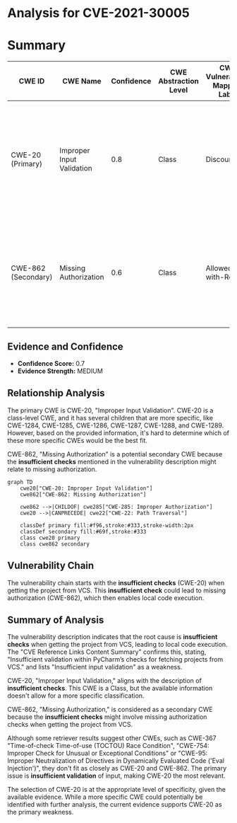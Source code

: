 # Analysis for CVE-2021-30005

# Summary
| CWE ID | CWE Name | Confidence | CWE Abstraction Level | CWE Vulnerability Mapping Label | CWE-Vulnerability Mapping Notes |
|---|---|---|---|---|---|
| CWE-20 (Primary) | Improper Input Validation | 0.8 | Class | Discouraged | The vulnerability stems from **insufficient checks** when getting the project from VCS, which is a form of improper input validation. |
| CWE-862 (Secondary) | Missing Authorization | 0.6 | Class | Allowed-with-Review | Although not explicitly stated, the **insufficient checks** when getting the project from VCS might involve missing authorization checks. |

## Evidence and Confidence

*   **Confidence Score:** 0.7
*   **Evidence Strength:** MEDIUM

## Relationship Analysis
The primary CWE is CWE-20, "Improper Input Validation".
CWE-20 is a class-level CWE, and it has several children that are more specific, like CWE-1284, CWE-1285, CWE-1286, CWE-1287, CWE-1288, and CWE-1289. However, based on the provided information, it's hard to determine which of these more specific CWEs would be the best fit.

CWE-862, "Missing Authorization" is a potential secondary CWE because the **insufficient checks** mentioned in the vulnerability description might relate to missing authorization.

```mermaid
graph TD
    cwe20["CWE-20: Improper Input Validation"]
    cwe862["CWE-862: Missing Authorization"]
    
    cwe862 -->|CHILDOF| cwe285["CWE-285: Improper Authorization"]
    cwe20 -->|CANPRECEDE| cwe22["CWE-22: Path Traversal"]
    
    classDef primary fill:#f96,stroke:#333,stroke-width:2px
    classDef secondary fill:#69f,stroke:#333
    class cwe20 primary
    class cwe862 secondary
```

## Vulnerability Chain
The vulnerability chain starts with the **insufficient checks** (CWE-20) when getting the project from VCS. This **insufficient check** could lead to missing authorization (CWE-862), which then enables local code execution.

## Summary of Analysis
The vulnerability description indicates that the root cause is **insufficient checks** when getting the project from VCS, leading to local code execution. The "CVE Reference Links Content Summary" confirms this, stating, "Insufficient validation within PyCharm’s checks for fetching projects from VCS." and lists "Insufficient input validation" as a weakness.

CWE-20, "Improper Input Validation," aligns with the description of **insufficient checks**. This CWE is a Class, but the available information doesn't allow for a more specific classification.

CWE-862, "Missing Authorization," is considered as a secondary CWE because the **insufficient checks** might involve missing authorization checks when getting the project from VCS.

Although some retriever results suggest other CWEs, such as CWE-367 "Time-of-check Time-of-use (TOCTOU) Race Condition", "CWE-754: Improper Check for Unusual or Exceptional Conditions" or "CWE-95: Improper Neutralization of Directives in Dynamically Evaluated Code ('Eval Injection')", they don't fit as closely as CWE-20 and CWE-862. The primary issue is **insufficient validation** of input, making CWE-20 the most relevant.

The selection of CWE-20 is at the appropriate level of specificity, given the available evidence. While a more specific CWE could potentially be identified with further analysis, the current evidence supports CWE-20 as the primary weakness.